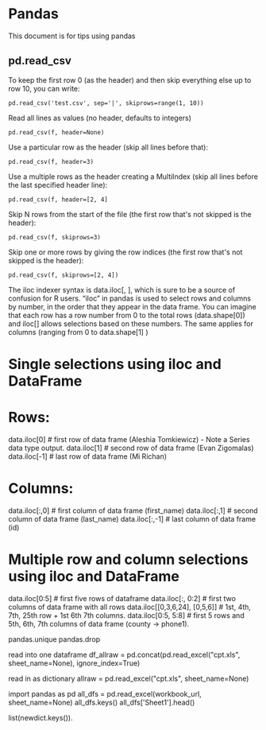 # Pandas

This document is for tips using pandas


## pd.read_csv


To keep the first row 0 (as the header) and then skip everything else up to row 10, you can write:
```
pd.read_csv('test.csv', sep='|', skiprows=range(1, 10))
```

Read all lines as values (no header, defaults to integers)
```
pd.read_csv(f, header=None)
```


Use a particular row as the header (skip all lines before that):
```
pd.read_csv(f, header=3)
```

Use a multiple rows as the header creating a MultiIndex (skip all lines before the last specified header line):
```
pd.read_csv(f, header=[2, 4]
```

Skip N rows from the start of the file (the first row that's not skipped is the header):
```
pd.read_csv(f, skiprows=3)   
```

Skip one or more rows by giving the row indices (the first row that's not skipped is the header):
```
pd.read_csv(f, skiprows=[2, 4])  
```








The iloc indexer syntax is data.iloc[<row selection>, <column selection>], which is sure to be a source of confusion for R users. 
“iloc” in pandas is used to select rows and columns by number, in the order that they appear in the data frame. 
You can imagine that each row has a row number from 0 to the total rows (data.shape[0])  and iloc[] allows selections based on these numbers. 
The same applies for columns (ranging from 0 to data.shape[1] )


# Single selections using iloc and DataFrame
# Rows:
data.iloc[0] # first row of data frame (Aleshia Tomkiewicz) - Note a Series data type output.
data.iloc[1] # second row of data frame (Evan Zigomalas)
data.iloc[-1] # last row of data frame (Mi Richan)
# Columns:
data.iloc[:,0] # first column of data frame (first_name)
data.iloc[:,1] # second column of data frame (last_name)
data.iloc[:,-1] # last column of data frame (id)


# Multiple row and column selections using iloc and DataFrame
data.iloc[0:5] # first five rows of dataframe
data.iloc[:, 0:2] # first two columns of data frame with all rows
data.iloc[[0,3,6,24], [0,5,6]] # 1st, 4th, 7th, 25th row + 1st 6th 7th columns.
data.iloc[0:5, 5:8] # first 5 rows and 5th, 6th, 7th columns of data frame (county -> phone1).






pandas.unique
pandas.drop

read into one dataframe
df_allraw =  pd.concat(pd.read_excel("cpt.xls", sheet_name=None), ignore_index=True)

read in as dictionary
allraw = pd.read_excel("cpt.xls", sheet_name=None)


import pandas as pd
all_dfs = pd.read_excel(workbook_url, sheet_name=None)
all_dfs.keys()
all_dfs['Sheet1'].head()



list(newdict.keys()).
